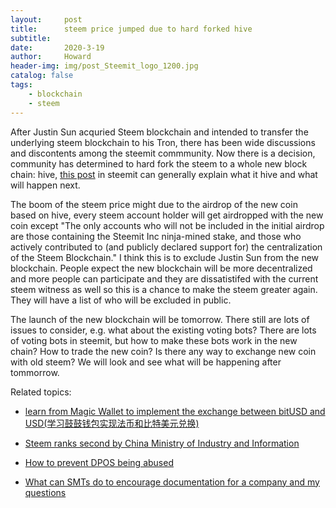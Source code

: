 ```yaml
---
layout:     post
title:      steem price jumped due to hard forked hive
subtitle:   
date:       2020-3-19
author:     Howard
header-img: img/post_Steemit_logo_1200.jpg
catalog: false
tags:
    - blockchain
    - steem
---
```


After Justin Sun acquried Steem blockchain and intended to transfer the underlying steem blockchain to his Tron, there has been wide discussions and discontents among the steemit commmunity. Now there is a decision, community has determined to hard fork the steem to a whole new block chain: hive, [this post](https://steemit.com/communityfork/@hiveio/announcing-the-launch-of-hive-blockchain) in steemit can generally explain what it hive and what will happen next. 



The boom of the steem price might due to the airdrop of the new coin based on hive, every steem account holder will get airdropped with the new coin except "The only accounts who will not be included in the initial airdrop are those containing the Steemit Inc ninja-mined stake, and those who actively contributed to (and publicly declared support for) the centralization of the Steem Blockchain."  I think this is to exclude Justin Sun from the new blockchain.  People expect the new blockchain will be more decentralized and more people can participate and they are dissatistifed with the current steem witness as well so this is a chance to make the steem greater again.  They will have a list of who will be excluded in public. 



The launch of the new blockchain will be tomorrow. There still are lots of issues to consider, e.g. what about the existing voting bots? There are lots of voting bots in steemit, but how to make these bots work in the new chain?  How to trade the new coin? Is there any way to exchange new coin with old steem? We will look and see what will be happening after tommorrow. 


Related topics:


- [learn from Magic Wallet to implement the exchange between bitUSD and USD(学习鼓鼓钱包实现法币和比特美元兑换)
](http://engineerman.club/2018/12/05/learn-from-Magic-Wallet-to-implement-the-exchange-between-bitUSD-and-USD/)

- [Steem ranks second by China Ministry of Industry and Information](http://engineerman.club/2018/12/05/Steem-ranks-second-by-China-Ministry-of-Industry-and-Information/)

- [How to prevent DPOS being abused](http://engineerman.club/2018/12/05/How-to-prevent-DPOS-being-abused/)

- [What can SMTs do to encourage documentation for a company and my questions](http://engineerman.club/2018/10/20/SMTs-do-to-encourage-documentation/)




